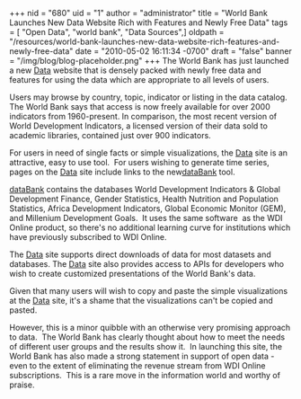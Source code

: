 +++
nid = "680"
uid = "1"
author = "administrator"
title = "World Bank Launches New Data Website Rich with Features and Newly Free Data"
tags = [ "Open Data", "world bank", "Data Sources",]
oldpath = "/resources/world-bank-launches-new-data-website-rich-features-and-newly-free-data"
date = "2010-05-02 16:11:34 -0700"
draft = "false"
banner = "/img/blog/blog-placeholder.png"
+++
The World Bank has just launched a
new [Data](http://data.worldbank.org/) website that is densely packed
with newly free data and features for using the data which are
appropriate to all levels of users.

Users may browse by country, topic, indicator or listing in the data
catalog.  The World Bank says that access is now freely available for
over 2000 indicators from 1960-present. In comparison, the most recent
version of World Development Indicators, a licensed version of their
data sold to academic libraries, contained just over 900 indicators.

For users in need of single facts or simple visualizations,
the [Data](http://data.worldbank.org/) site is an attractive, easy to
use tool.  For users wishing to generate time series, pages on
the [Data](http://data.worldbank.org/) site include links to the
new[dataBank](http://databank.worldbank.org/ddp/home.do?Step=1&id=4) tool. 

[dataBank](http://databank.worldbank.org/ddp/home.do?Step=1&id=4) contains
the databases World Development Indicators & Global Development Finance,
Gender Statistics, Health Nutrition and Population Statistics, Africa
Development Indicators, Global Economic Monitor (GEM), and Millenium
Development Goals.  It uses the same software  as the WDI Online
product, so there's no additional learning curve for institutions which
have previously subscribed to WDI Online.

The [Data](http://data.worldbank.org/) site supports direct downloads of
data for most datasets and databases.
The [Data](http://data.worldbank.org/) site also provides access to APIs
for developers who wish to create customized presentations of the World
Bank's data.

Given that many users will wish to copy and paste the simple
visualizations at the [Data](http://data.worldbank.org/) site, it's a
shame that the visualizations can't be copied and pasted.

However, this is a minor quibble with an otherwise very promising
approach to data.  The World Bank has clearly thought about how to meet
the needs of different user groups and the results show it.  In
launching this site, the World Bank has also made a strong statement in
support of open data - even to the extent of eliminating the revenue
stream from WDI Online subscriptions.  This is a rare move in the
information world and worthy of praise.

